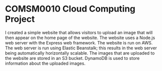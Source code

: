 # COMSM0010 Cloud Computing Project

I created a simple website that allows visitors to upload an image that will then appear on the home page of the website. The website uses a Node.js web server with the Express web framework. The website is run on AWS. The web server is run using Elastic Beanstalk; this results in the web server being automatically horizontally scalable. The images that are uploaded to the website are stored in an S3 bucket. DynamoDB is used to store information about the uploaded images.
